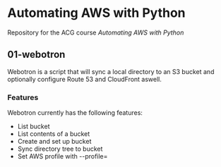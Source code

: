 # Automating AWS with Python

Repository for the ACG course *Automating AWS with Python*

## 01-webotron

Webotron is a script that will sync a local directory to an S3 bucket and optionally configure Route 53 and CloudFront aswell.

### Features

Webotron currently has the following features:

- List bucket
- List contents of a bucket
- Create and set up bucket
- Sync directory tree to bucket
- Set AWS profile with --profile=<profileName>
